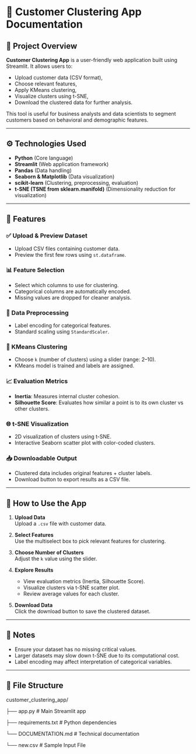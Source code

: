 # 📄 Customer Clustering App Documentation

## 📌 Project Overview
**Customer Clustering App** is a user-friendly web application built using Streamlit. It allows users to:
- Upload customer data (CSV format),
- Choose relevant features,
- Apply KMeans clustering,
- Visualize clusters using t-SNE,
- Download the clustered data for further analysis.

This tool is useful for business analysts and data scientists to segment customers based on behavioral and demographic features.

---

## ⚙️ Technologies Used
- **Python** (Core language)
- **Streamlit** (Web application framework)
- **Pandas** (Data handling)
- **Seaborn & Matplotlib** (Data visualization)
- **scikit-learn** (Clustering, preprocessing, evaluation)
- **t-SNE (TSNE from sklearn.manifold)** (Dimensionality reduction for visualization)

---

## 🚀 Features

### ✅ Upload & Preview Dataset
- Upload CSV files containing customer data.
- Preview the first few rows using `st.dataframe`.

### 📊 Feature Selection
- Select which columns to use for clustering.
- Categorical columns are automatically encoded.
- Missing values are dropped for cleaner analysis.

### 🧪 Data Preprocessing
- Label encoding for categorical features.
- Standard scaling using `StandardScaler`.

### 🤖 KMeans Clustering
- Choose `k` (number of clusters) using a slider (range: 2–10).
- KMeans model is trained and labels are assigned.

### 📈 Evaluation Metrics
- **Inertia**: Measures internal cluster cohesion.
- **Silhouette Score**: Evaluates how similar a point is to its own cluster vs other clusters.

### 🌐 t-SNE Visualization
- 2D visualization of clusters using t-SNE.
- Interactive Seaborn scatter plot with color-coded clusters.

### 📥 Downloadable Output
- Clustered data includes original features + cluster labels.
- Download button to export results as a CSV file.

---

## 🧠 How to Use the App

1. **Upload Data**  
   Upload a `.csv` file with customer data.

2. **Select Features**  
   Use the multiselect box to pick relevant features for clustering.

3. **Choose Number of Clusters**  
   Adjust the `k` value using the slider.

4. **Explore Results**  
   - View evaluation metrics (Inertia, Silhouette Score).
   - Visualize clusters via t-SNE scatter plot.
   - Review average values for each cluster.

5. **Download Data**  
   Click the download button to save the clustered dataset.

---

## 📌 Notes
- Ensure your dataset has no missing critical values.
- Larger datasets may slow down t-SNE due to its computational cost.
- Label encoding may affect interpretation of categorical variables.

---

## 📎 File Structure
customer_clustering_app/

├── app.py  # Main Streamlit app

├── requirements.txt # Python dependencies

└── DOCUMENTATION.md # Technical documentation 

└── new.csv # Sample Input File 

